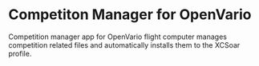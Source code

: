 # Competiton Manager for OpenVario

Competition manager app for OpenVario flight computer manages competition
related files and automatically installs them to the XCSoar profile.
